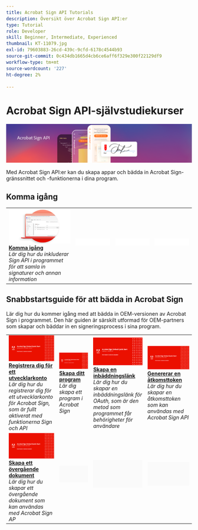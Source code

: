 ```yaml
---
title: Acrobat Sign API Tutorials
description: Översikt över Acrobat Sign API:er
type: Tutorial
role: Developer
skill: Beginner, Intermediate, Experienced
thumbnail: KT-11079.jpg
exl-id: 79603883-26cd-439c-9cfd-6178c4544b93
source-git-commit: 0c434db1665d4cb6ce6aff6f329e300f22129df9
workflow-type: tm+mt
source-wordcount: '227'
ht-degree: 2%

---
```


# Acrobat Sign API-självstudiekurser

![Acrobat Sign API-banderoll](../assets/acrobatsignhero.png)

Med Acrobat Sign API:er kan du skapa appar och bädda in Acrobat Sign-gränssnittet och -funktionerna i dina program.

## Komma igång

<table style="table-layout:fixed">
<tr>
   <td>
    <a href="signapi.md">
      <img alt="Komma igång" src="assets/GSASAPI_thumb.png" />
    </a>
    <div>
    <a href="signapi.md"><strong>Komma igång</strong></a>
    </div>
    <em>Lär dig hur du inkluderar Sign API i programmet för att samla in signaturer och annan information</em>
    <br>
  </td>
  <td>
    <img alt="Mellanrum" src="../assets/WhiteBanner_Placeholder.png" />
    <div>
    <br>
  </td>
  <td>
    <img alt="Mellanrum" src="../assets/WhiteBanner_Placeholder.png" />
    <div>
    <br>
  </td>
  <td>
    <img alt="Mellanrum" src="../assets/WhiteBanner_Placeholder.png" />
    <div>
    <br>
  </td>
</tr>
</table>

## Snabbstartsguide för att bädda in Acrobat Sign

Lär dig hur du kommer igång med att bädda in OEM-versionen av Acrobat Sign i programmet. Den här guiden är särskilt utformad för OEM-partners som skapar och bäddar in en signeringsprocess i sina program.

<table style="table-layout:fixed">
<tr>
 <td>
   <a href="sign-up-developer-account.md">
      <img alt="Registrera dig för ett utvecklarkonto" src="assets/Signingup_1280.png" />
   </a>
    <div>
   <a href="sign-up-developer-account.md"><strong>Registrera dig för ett utvecklarkonto</strong></a>
    </div>
    <em>Lär dig hur du registrerar dig för ett utvecklarkonto för Acrobat Sign, som är fullt aktiverat med funktionerna Sign och API</em>
    <br>
  </td>
  <td>
   <a href="creating-your-application.md">
      <img alt="Skapa ditt program" src="assets/Creatingyourapplication_1280.png" />
   </a>
    <div>
   <a href="creating-your-application.md"><strong>Skapa ditt program</strong></a>
    </div>
    <em>Lär dig skapa ett program i Acrobat Sign</em>
    <br>
  </td>
   <td>
   <a href="creating-an-embed-link.md">
      <img alt="Skapa en inbäddningslänk" src="assets/Creatinganembedlink_1280.png" />
   </a>
    <div>
   <a href="creating-an-embed-link.md"><strong>Skapa en inbäddningslänk</strong></a>
    </div>
    <em>Lär dig hur du skapar en inbäddningslänk för OAuth, som är den metod som programmet får behörigheter för användare</em>
    <br>
  </td>
  <td>
   <a href="generating-an-access-token.md">
      <img alt="Genererar en åtkomsttoken" src="assets/Generatingyouraccesstoken_1280.png" />
   </a>
    <div>
   <a href="generating-an-access-token.md"><strong>Genererar en åtkomsttoken</strong></a>
    </div>
    <em>Lär dig hur du skapar en åtkomsttoken som kan användas med Acrobat Sign API</em>
    <br>
  </td>
</tr>
<tr>
  <td>
   <a href="creating-a-transient-document.md">
      <img alt="Skapa ett övergående dokument" src="assets/Creatingatransientdocument_1280.png" />
   </a>
    <div>
   <a href="creating-a-transient-document.md"><strong>Skapa ett övergående dokument</strong></a>
    </div>
    <em>Lär dig hur du skapar ett övergående dokument som kan användas med Acrobat Sign AP</em>
    <br>
  </td>
  <td>
    <img alt="Mellanrum" src="../assets/GrayBanner_Placeholder.png" />
    <div>
    <br>
  </td>
   <td>
    <img alt="Mellanrum" src="../assets/GrayBanner_Placeholder.png" />
    <div>
    <br>
  </td>
  <td>
    <img alt="Mellanrum" src="../assets/GrayBanner_Placeholder.png" />
    <div>
    <br>
  </td>
</tr>
</table>
